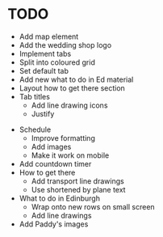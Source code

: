 TODO
====

+ Add map element
+ Add the wedding shop logo
+ Implement tabs
+ Split into coloured grid
+ Set default tab
+ Add new what to do in Ed material
+ Layout how to get there section
+ Tab titles
    + Add line drawing icons
    + Justify 
- Schedule 
    + Improve formatting
    + Add images
    - Make it work on mobile
- Add countdown timer
- How to get there
    - Add transport line drawings 
    - Use shortened by plane text
- What to do in Edinburgh
    - Wrap onto new rows on small screen
    - Add line drawings
- Add Paddy's images